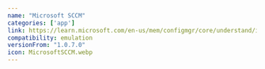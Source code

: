 ```yaml
---
name: "Microsoft SCCM"
categories: ['app']
link: https://learn.microsoft.com/en-us/mem/configmgr/core/understand/introduction
compatibility: emulation
versionFrom: "1.0.7.0"
icon: MicrosoftSCCM.webp
---
```


